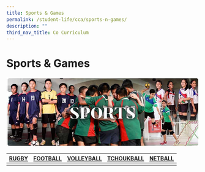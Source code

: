 ```yaml
---
title: Sports & Games
permalink: /student-life/cca/sports-n-games/
description: ""
third_nav_title: Co Curriculum
---
```

# **Sports & Games**

![](/images/RESIZED%20Banner_CCA_SPORTS.jpg)



| [RUGBY](/cca/sports-and-games/rugby) | [FOOTBALL](/cca/sports-and-games/football) | [VOLLEYBALL](/cca/sports-and-games/volleyball)| [TCHOUKBALL](/cca/sports-and-games/tchoukball) |[NETBALL](/cca/sports-and-games/netball) |
| -------- | -------- | -------- | -------- | -------- |
| | | | | |